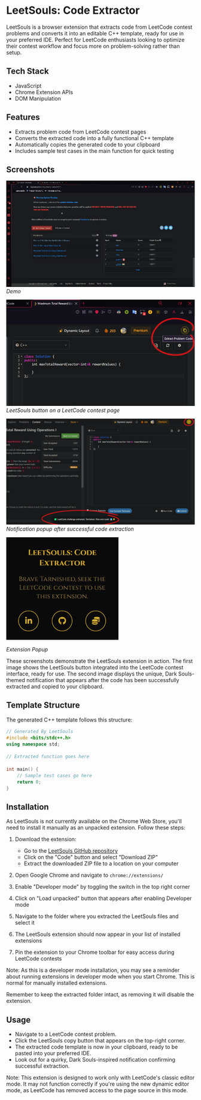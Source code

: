 # LeetSouls: Code Extractor

LeetSouls is a browser extension that extracts code from LeetCode contest problems and converts it into an editable C++ template, ready for use in your preferred IDE. Perfect for LeetCode enthusiasts looking to optimize their contest workflow and focus more on problem-solving rather than setup.

## Tech Stack

- JavaScript
- Chrome Extension APIs
- DOM Manipulation

## Features

- Extracts problem code from LeetCode contest pages
- Converts the extracted code into a fully functional C++ template
- Automatically copies the generated code to your clipboard
- Includes sample test cases in the main function for quick testing

## Screenshots

![ExpenseEase Demo](./images/demo.gif)
*Demo*

![Extract Problem Code](images/screen1.png)
*LeetSouls button on a LeetCode contest page*

![Notification](images/screen2.png)
*Notification popup after successful code extraction*

<img src="images/popup.png" alt="Extension Popup" width="300"/>

*Extension Popup*

These screenshots demonstrate the LeetSouls extension in action. The first image shows the LeetSouls button integrated into the LeetCode contest interface, ready for use. The second image displays the unique, Dark Souls-themed notification that appears after the code has been successfully extracted and copied to your clipboard.

## Template Structure

The generated C++ template follows this structure:

```cpp
// Generated By LeetSouls
#include <bits/stdc++.h>
using namespace std;

// Extracted function goes here

int main() {
    // Sample test cases go here
    return 0;
}
```

## Installation

As LeetSouls is not currently available on the Chrome Web Store, you'll need to install it manually as an unpacked extension. Follow these steps:

1. Download the extension:
   - Go to the [LeetSouls GitHub repository](https://github.com/your-username/leetsouls)
   - Click on the "Code" button and select "Download ZIP"
   - Extract the downloaded ZIP file to a location on your computer

2. Open Google Chrome and navigate to `chrome://extensions/`

3. Enable "Developer mode" by toggling the switch in the top right corner

4. Click on "Load unpacked" button that appears after enabling Developer mode

5. Navigate to the folder where you extracted the LeetSouls files and select it

6. The LeetSouls extension should now appear in your list of installed extensions

7. Pin the extension to your Chrome toolbar for easy access during LeetCode contests

Note: As this is a developer mode installation, you may see a reminder about running extensions in developer mode when you start Chrome. This is normal for manually installed extensions.

Remember to keep the extracted folder intact, as removing it will disable the extension.

## Usage

- Navigate to a LeetCode contest problem.
- Click the LeetSouls copy button that appears on the top-right corner.
- The extracted code template is now in your clipboard, ready to be pasted into your preferred IDE.
- Look out for a quirky, Dark Souls-inspired notification confirming successful extraction.

Note: This extension is designed to work only with LeetCode's classic editor mode. It may not function correctly if you're using the new dynamic editor mode, as LeetCode has removed access to the page source in this mode.
